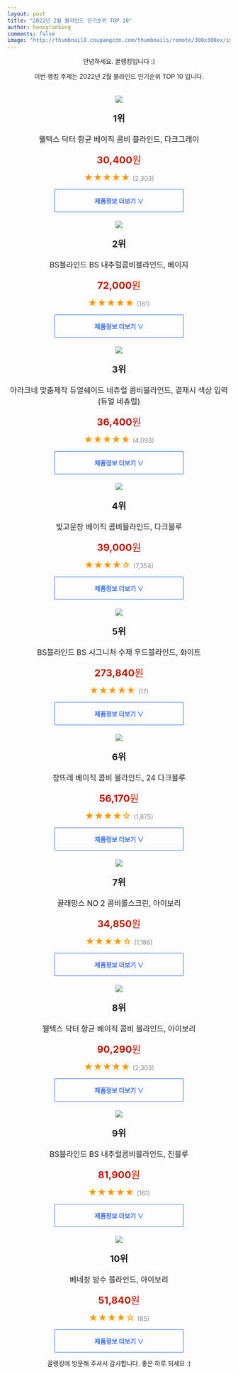 ```yaml
--- 
layout: post 
title: "2022년 2월 블라인드 인기순위 TOP 10" 
author: honeyranking 
comments: false 
image: "http://thumbnail8.coupangcdn.com/thumbnails/remote/300x300ex/image/retail/images/2020/08/07/16/6/6e00d94d-49aa-4de3-a9e3-3c31d36f7536.jpg" 
--- 
```

<p style="text-align: center;">안녕하세요. 꿀랭킹입니다 :)</p> <p style="text-align: center;">이번 랭킹 주제는 2022년 2월 블라인드 인기순위 TOP 10 입니다.</p><center><img src="http://thumbnail8.coupangcdn.com/thumbnails/remote/300x300ex/image/retail/images/2020/08/07/16/6/6e00d94d-49aa-4de3-a9e3-3c31d36f7536.jpg" style="margin-top:20px" /></center> <p style="text-align: center; font-size: 20px"><b>1위</b></p> <p style="text-align: center; font-size: 17px">웰텍스 닥터 항균 베이직 콤비 블라인드, 다크그레이</p> <p style="text-align: center;"><span style="color: #b61800; font-size: 22px;"><b>30,400</b>원</span></p> <p style="text-align: center;"><span style="color: #ff9600; font-size: 20px;">★★★★★ </span><span style="color: #878787;">(2,303)</span></p> <center><a href="https://link.coupang.com/a/jRTiF"> <div style="font-size: 14px; display: inline-block; padding: 15px 90px; color: #346aff; border-radius: 2px; border: 1px solid #346aff; cursor: pointer;"><b>제품정보 더보기 &or;</b></div> </a></center><center><img src="http://thumbnail7.coupangcdn.com/thumbnails/remote/300x300ex/image/vendor_inventory/3ee8/08381fc44f2cb8c32434b6e6c9158eea79183c42543c0fffce51177c60e8.jpg" style="margin-top:20px" /></center> <p style="text-align: center; font-size: 20px"><b>2위</b></p> <p style="text-align: center; font-size: 17px">BS블라인드 BS 내추럴콤비블라인드, 베이지</p> <p style="text-align: center;"><span style="color: #b61800; font-size: 22px;"><b>72,000</b>원</span></p> <p style="text-align: center;"><span style="color: #ff9600; font-size: 20px;">★★★★★ </span><span style="color: #878787;">(161)</span></p> <center><a href="https://link.coupang.com/a/jRTiH"> <div style="font-size: 14px; display: inline-block; padding: 15px 90px; color: #346aff; border-radius: 2px; border: 1px solid #346aff; cursor: pointer;"><b>제품정보 더보기 &or;</b></div> </a></center><center><img src="http://thumbnail8.coupangcdn.com/thumbnails/remote/300x300ex/image/vendor_inventory/329a/286219ddcc87f90835d6ffa72f07cd061ef4c3b5ce041b5713c3e0bdbc8e.jpg" style="margin-top:20px" /></center> <p style="text-align: center; font-size: 20px"><b>3위</b></p> <p style="text-align: center; font-size: 17px">아라크네 맞춤제작 듀얼쉐이드 네츄럴 콤비블라인드, 결재시 색상 입력(듀얼 네츄럴)</p> <p style="text-align: center;"><span style="color: #b61800; font-size: 22px;"><b>36,400</b>원</span></p> <p style="text-align: center;"><span style="color: #ff9600; font-size: 20px;">★★★★★ </span><span style="color: #878787;">(4,093)</span></p> <center><a href="https://link.coupang.com/a/jRTiI"> <div style="font-size: 14px; display: inline-block; padding: 15px 90px; color: #346aff; border-radius: 2px; border: 1px solid #346aff; cursor: pointer;"><b>제품정보 더보기 &or;</b></div> </a></center><center><img src="http://thumbnail7.coupangcdn.com/thumbnails/remote/300x300ex/image/product/image/vendoritem/2019/06/10/3263586478/c67ff194-679f-4ccd-96da-025f13e48c4a.jpg" style="margin-top:20px" /></center> <p style="text-align: center; font-size: 20px"><b>4위</b></p> <p style="text-align: center; font-size: 17px">빛고운창 베이직 콤비블라인드, 다크블루</p> <p style="text-align: center;"><span style="color: #b61800; font-size: 22px;"><b>39,000</b>원</span></p> <p style="text-align: center;"><span style="color: #ff9600; font-size: 20px;">★★★★☆ </span><span style="color: #878787;">(7,354)</span></p> <center><a href="https://link.coupang.com/a/jRTiJ"> <div style="font-size: 14px; display: inline-block; padding: 15px 90px; color: #346aff; border-radius: 2px; border: 1px solid #346aff; cursor: pointer;"><b>제품정보 더보기 &or;</b></div> </a></center><center><img src="http://thumbnail8.coupangcdn.com/thumbnails/remote/300x300ex/image/vendor_inventory/d11a/d335631246cc5a689683ffe908b521d135c7294f9ad308639129b68baf00.jpg" style="margin-top:20px" /></center> <p style="text-align: center; font-size: 20px"><b>5위</b></p> <p style="text-align: center; font-size: 17px">BS블라인드 BS 시그니처 수제 우드블라인드, 화이트</p> <p style="text-align: center;"><span style="color: #b61800; font-size: 22px;"><b>273,840</b>원</span></p> <p style="text-align: center;"><span style="color: #ff9600; font-size: 20px;">★★★★★ </span><span style="color: #878787;">(17)</span></p> <center><a href="https://link.coupang.com/a/jRTiL"> <div style="font-size: 14px; display: inline-block; padding: 15px 90px; color: #346aff; border-radius: 2px; border: 1px solid #346aff; cursor: pointer;"><b>제품정보 더보기 &or;</b></div> </a></center><center><img src="http://thumbnail10.coupangcdn.com/thumbnails/remote/300x300ex/image/retail/images/2018/02/28/10/4/4a364a9c-02e5-4d5c-ba14-8aee52b3ad7a.jpg" style="margin-top:20px" /></center> <p style="text-align: center; font-size: 20px"><b>6위</b></p> <p style="text-align: center; font-size: 17px">창뜨레 베이직 콤비 블라인드, 24 다크블루</p> <p style="text-align: center;"><span style="color: #b61800; font-size: 22px;"><b>56,170</b>원</span></p> <p style="text-align: center;"><span style="color: #ff9600; font-size: 20px;">★★★★☆ </span><span style="color: #878787;">(1,875)</span></p> <center><a href="https://link.coupang.com/a/jRTiM"> <div style="font-size: 14px; display: inline-block; padding: 15px 90px; color: #346aff; border-radius: 2px; border: 1px solid #346aff; cursor: pointer;"><b>제품정보 더보기 &or;</b></div> </a></center><center><img src="http://thumbnail10.coupangcdn.com/thumbnails/remote/300x300ex/image/retail/images/852738753547701-4a69ad82-9a6a-4886-a5eb-7fd5d56951da.jpg" style="margin-top:20px" /></center> <p style="text-align: center; font-size: 20px"><b>7위</b></p> <p style="text-align: center; font-size: 17px">끌래망스 NO 2 콤비롤스크린, 아이보리</p> <p style="text-align: center;"><span style="color: #b61800; font-size: 22px;"><b>34,850</b>원</span></p> <p style="text-align: center;"><span style="color: #ff9600; font-size: 20px;">★★★★☆ </span><span style="color: #878787;">(1,186)</span></p> <center><a href="https://link.coupang.com/a/jRTiN"> <div style="font-size: 14px; display: inline-block; padding: 15px 90px; color: #346aff; border-radius: 2px; border: 1px solid #346aff; cursor: pointer;"><b>제품정보 더보기 &or;</b></div> </a></center><center><img src="http://thumbnail10.coupangcdn.com/thumbnails/remote/300x300ex/image/retail/images/2020/08/07/16/9/95f1fca4-62e6-4729-919a-84ed8aa9e0d5.jpg" style="margin-top:20px" /></center> <p style="text-align: center; font-size: 20px"><b>8위</b></p> <p style="text-align: center; font-size: 17px">웰텍스 닥터 항균 베이직 콤비 블라인드, 아이보리</p> <p style="text-align: center;"><span style="color: #b61800; font-size: 22px;"><b>90,290</b>원</span></p> <p style="text-align: center;"><span style="color: #ff9600; font-size: 20px;">★★★★★ </span><span style="color: #878787;">(2,303)</span></p> <center><a href="https://link.coupang.com/a/jRTiO"> <div style="font-size: 14px; display: inline-block; padding: 15px 90px; color: #346aff; border-radius: 2px; border: 1px solid #346aff; cursor: pointer;"><b>제품정보 더보기 &or;</b></div> </a></center><center><img src="http://thumbnail8.coupangcdn.com/thumbnails/remote/300x300ex/image/vendor_inventory/d9b7/87df5f07a24b795057ccc9d8594f2da36d9848cc58b83670160c03885ea7.jpg" style="margin-top:20px" /></center> <p style="text-align: center; font-size: 20px"><b>9위</b></p> <p style="text-align: center; font-size: 17px">BS블라인드 BS 내추럴콤비블라인드, 진블루</p> <p style="text-align: center;"><span style="color: #b61800; font-size: 22px;"><b>81,900</b>원</span></p> <p style="text-align: center;"><span style="color: #ff9600; font-size: 20px;">★★★★★ </span><span style="color: #878787;">(161)</span></p> <center><a href="https://link.coupang.com/a/jRTiP"> <div style="font-size: 14px; display: inline-block; padding: 15px 90px; color: #346aff; border-radius: 2px; border: 1px solid #346aff; cursor: pointer;"><b>제품정보 더보기 &or;</b></div> </a></center><center><img src="http://thumbnail6.coupangcdn.com/thumbnails/remote/300x300ex/image/rs_quotation_api/xwzgblxu/db51d291656c4a648047f0e6eb5bdf0d.jpg" style="margin-top:20px" /></center> <p style="text-align: center; font-size: 20px"><b>10위</b></p> <p style="text-align: center; font-size: 17px">베네창 방수 블라인드, 아이보리</p> <p style="text-align: center;"><span style="color: #b61800; font-size: 22px;"><b>51,840</b>원</span></p> <p style="text-align: center;"><span style="color: #ff9600; font-size: 20px;">★★★★☆ </span><span style="color: #878787;">(85)</span></p> <center><a href="https://link.coupang.com/a/jRTiQ"> <div style="font-size: 14px; display: inline-block; padding: 15px 90px; color: #346aff; border-radius: 2px; border: 1px solid #346aff; cursor: pointer;"><b>제품정보 더보기 &or;</b></div> </a></center> <p style="text-align: center;">꿀랭킹에 방문해 주셔서 감사합니다. 좋은 하루 되세요 :)</p>
